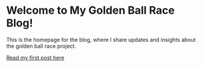 # Welcome to My Golden Ball Race Blog!

This is the homepage for the blog, where I share updates and insights about the golden ball race project.

[Read my first post here](/first-post.html)

